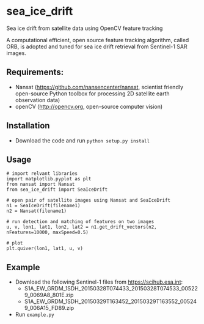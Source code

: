 # sea_ice_drift
Sea ice drift from satellite data using OpenCV feature tracking

A computational efficient, open source feature tracking algorithm, called ORB, is adopted and tuned for sea ice drift retrieval from Sentinel-1 SAR images.

## Requirements:
 * Nansat (https://github.com/nansencenter/nansat, scientist friendly open-source Python toolbox for processing 2D satellite earth observation data)
 * openCV (http://opencv.org, open-source computer vision)

## Installation
 * Download the code and run `python setup.py install`

## Usage
```
# import relvant libraries
import matplotlib.pyplot as plt
from nansat import Nansat
from sea_ice_drift import SeaIceDrift

# open pair of satellite images using Nansat and SeaIceDrift
n1 = SeaIceDrift(filename1)
n2 = Nansat(filename1)

# run detection and matching of features on two images
u, v, lon1, lat1, lon2, lat2 = n1.get_drift_vectors(n2, nFeatures=10000, maxSpeed=0.5)

# plot
plt.quiver(lon1, lat1, u, v)

```

## Example
 * Download the following Sentinel-1 files from https://scihub.esa.int:
   * S1A_EW_GRDM_1SDH_20150328T074433_20150328T074533_005229_0069A8_801E.zip
   * S1A_EW_GRDM_1SDH_20150329T163452_20150329T163552_005249_006A15_FD89.zip
 * Run `example.py`
